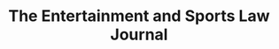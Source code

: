---
templateKey: journal
title: The Entertainment and Sports Law Journal
cover: assets/ent-sports-law-journal.jpg
description: >-
    A refereed online, open access journal, it is located within a dynamic and rapidly expanding area of legal theory and practice. Whilst focused within legal study, the areas it encompasses are necessarily interdisciplinary -- Entertainment Law, Media Law, Sports Law, IP Law, and Licensing Law.
orderOnPage: 1
readLink: 'https://entsportslawjournal.com/'
---